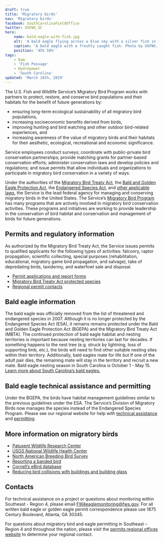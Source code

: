 ```yaml
---
draft: true
title: 'Migratory birds'
nav: 'Migratory birds'
facebook: SouthCarolinaFieldOffice
twitter: USFWS_SC
hero:
    name: bald-eagle-with-fish.jpg
    alt: 'A bald eagle flying across a blue sky with a silver fish in its tallons.'
    caption: 'A bald eagle with a freshly caught fish. Photo by USFWS.'
    position: '45% 50%'
tags:
    - Dam
    - 'Fish Passage'
    - Hydropower
    - 'South Carolina'
updated: 'March 18th, 2019'
---
```


The U.S. Fish and Wildlife Service’s Migratory Bird Program works with partners to protect, restore, and conserve bird populations and their habitats for the benefit of future generations by:

- ensuring long-term ecological sustainability of all migratory bird populations,
- increasing socioeconomic benefits derived from birds,
- improving hunting and bird watching and other outdoor bird-related experiences, and
- increasing awareness of the value of migratory birds and their habitats for their aesthetic, ecological, recreational and economic significance.

Service employees conduct surveys; coordinate with public-private bird conservation partnerships; provide matching grants for partner-based conservation efforts; administer conservation laws and develop policies and regulations; and issue permits that allow individuals and organizations to participate in migratory bird conservation in a variety of ways.

Under the authorities of the [Migratory Bird Treaty Act](https://www.fws.gov/laws/lawsdigest/migtrea.html), the [Bald and Golden Eagle Protection Act](https://www.fws.gov/laws/lawsdigest/BALDEGL.HTML), the [Endangered Species Act](https://www.fws.gov/endangered/laws-policies/), and [other applicable laws](https://www.fws.gov/birds/policies-and-regulations/laws-legislations/other-relevant-laws.php#Endangered), the Service is the lead federal agency for managing and conserving migratory birds in the United States. The Service’s [Migratory Bird Program](https://www.fws.gov/birds/) has many programs that are actively involved in migratory bird conservation activities. These programs and initiatives are working to provide leadership in the conservation of bird habitat and conservation and management of birds for future generations.

## Permits and regulatory information

As authorized by the Migratory Bird Treaty Act, the Service issues permits to qualified applicants for the following types of activities: falconry, raptor propagation, scientific collecting, special purposes (rehabilitation, educational, migratory game bird propagation, and salvage), take of depredating birds, taxidermy, and waterfowl sale and disposal.

- [Permit applications and report forms](https://www.fws.gov/birds/policies-and-regulations/permits/need-a-permit.php)
- [Migratory Bird Treaty Act protected species](https://www.fws.gov/birds/management/managed-species/migratory-bird-treaty-act-protected-species.php)
- [Regional permit contacts](https://www.fws.gov/birds/policies-and-regulations/permits/regional-permit-contacts.php)

## Bald eagle information

The bald eagle was officially removed from the list of threatened and endangered species in 2007. Although it is no longer protected by the Endangered Species Act (ESA), it remains remains protected under the Bald and Golden Eagle Protection Act (BGEPA) and the Migratory Bird Treaty Act (MBTA). The continued protection of bald eagle habitat and nesting territories is important because nesting territories can last for decades. If something happens to the nest tree (e.g. struck by lightning, loss of supporting limb, etc.), the birds will need to find other suitable nesting sites within their territory. Additionally, bald eagles mate for life but If one of the adult pair dies, the remaining mate will stay in the territory and recruit a new mate. Bald eagle nesting season in South Carolina is October 1 - May 15. [Learn more about South Carolina’s bald eagles.](http://www.dnr.sc.gov/wildlife/baldeagle/)

## Bald eagle technical assistance and permitting

Under the BGEPA, the birds have habitat management guidelines similar to the previous guidelines under the ESA. The Service’s Division of Migratory Birds now manages the species instead of the Endangered Species Program. Please see our regional website for help with [technical assistance](/our-services/eagle-technical-assistance/) and [permitting](/our-services/permits/eagles/).

## More information on migratory birds

- [Patuxent Wildlife Research Center](https://www.usgs.gov/centers/pwrc)
- [USGS National Wildlife Health Center](https://www.usgs.gov/centers/nwhc)
- [North American Breeding Bird Survey](https://www.pwrc.usgs.gov/BBS/)
- [Reporting a banded bird](https://www.usgs.gov/centers/pwrc/science/bird-banding-laboratory?qt-science_center_objects=0#qt-science_center_objects)
- [Cornell’s eBird database](https://ebird.org/home)
- [Reducing bird collisions with buildings and building glass](/pdf/guidelines/reducing-bird-collisions-with-buildings-and-building-glass-best-practices.pdf)

## Contacts

For technical assistance on a project or questions about monitoring within Southeast - Region 4, please email [FW4eaglemonitoring@fws.gov](mailto:FW4eaglemonitoring@fws.gov). For all written bald eagle or golden eagle permit correspondence please use 1875 Century Boulevard, Atlanta, GA 30345.

For questions about migratory bird and eagle permitting in Southeast – Region 4 and throughout the nation, please visit the [permits regional offices website](https://www.fws.gov/migratorybirds/mbpermits/Addresses.html) to determine your regional contact.
